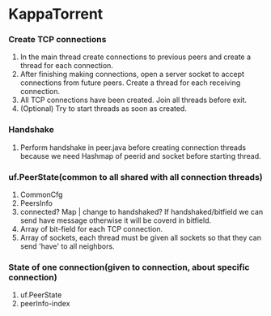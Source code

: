 # KappaTorrent

### Create TCP connections
1. In the main thread create connections to previous peers and create a thread for each
connection.
2. After finishing making connections, open a server socket to accept connections from
future peers. Create a thread for each receiving connection.
3. All TCP connections have been created. Join all threads before exit.
4. (Optional) Try to start threads as soon as created.

### Handshake
1. Perform handshake in peer.java before creating connection threads because we need Hashmap of peerid and socket before starting thread.


### uf.PeerState(common to all shared with all connection threads)
1. CommonCfg
2. PeersInfo
2. connected? Map | change to handshaked? If handshaked/bitfield we can send have message otherwise it will be coverd in bitfield. 
2. Array of bit-field for each TCP connection.
3. Array of sockets, each thread must be given all sockets so that they can send 'have' to all neighbors.

### State of one connection(given to connection, about specific connection)
1. uf.PeerState 
2. peerInfo-index


